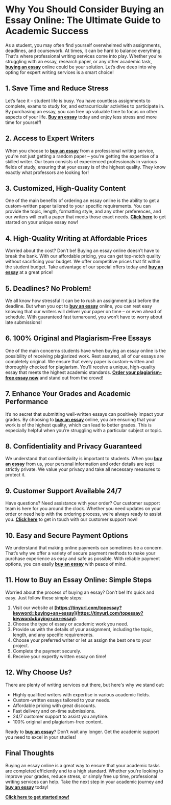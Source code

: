 # Why You Should Consider Buying an Essay Online: The Ultimate Guide to Academic Success

As a student, you may often find yourself overwhelmed with assignments, deadlines, and coursework. At times, it can be hard to balance everything. That's where professional writing services come into play. Whether you're struggling with an essay, research paper, or any other academic task, **[buying an essay](https://tinyurl.com/topessay?keyword=buying+an+essay)** online could be your solution. Let’s dive deep into why opting for expert writing services is a smart choice!

## 1. Save Time and Reduce Stress

Let’s face it – student life is busy. You have countless assignments to complete, exams to study for, and extracurricular activities to participate in. By purchasing an essay, you can free up valuable time to focus on other aspects of your life. **[Buy an essay](https://tinyurl.com/topessay?keyword=buying+an+essay)** today and enjoy less stress and more time for yourself!

## 2. Access to Expert Writers

When you choose to **[buy an essay](https://tinyurl.com/topessay?keyword=buying+an+essay)** from a professional writing service, you're not just getting a random paper – you're getting the expertise of a skilled writer. Our team consists of experienced professionals in various fields of study, ensuring that your essay is of the highest quality. They know exactly what professors are looking for!

## 3. Customized, High-Quality Content

One of the main benefits of ordering an essay online is the ability to get a custom-written paper tailored to your specific requirements. You can provide the topic, length, formatting style, and any other preferences, and our writers will craft a paper that meets those exact needs. **[Click here](https://tinyurl.com/topessay?keyword=buying+an+essay)** to get started on your unique essay now!

## 4. High-Quality Writing at Affordable Prices

Worried about the cost? Don’t be! Buying an essay online doesn’t have to break the bank. With our affordable pricing, you can get top-notch quality without sacrificing your budget. We offer competitive prices that fit within the student budget. Take advantage of our special offers today and **[buy an essay](https://tinyurl.com/topessay?keyword=buying+an+essay)** at a great price!

## 5. Deadlines? No Problem!

We all know how stressful it can be to rush an assignment just before the deadline. But when you opt to **[buy an essay](https://tinyurl.com/topessay?keyword=buying+an+essay)** online, you can rest easy knowing that our writers will deliver your paper on time – or even ahead of schedule. With guaranteed fast turnaround, you won’t have to worry about late submissions!

## 6. 100% Original and Plagiarism-Free Essays

One of the main concerns students have when buying an essay online is the possibility of receiving plagiarized work. Rest assured, all of our essays are completely original. We ensure that every paper is custom-written and thoroughly checked for plagiarism. You’ll receive a unique, high-quality essay that meets the highest academic standards. **[Order your plagiarism-free essay now](https://tinyurl.com/topessay?keyword=buying+an+essay)** and stand out from the crowd!

## 7. Enhance Your Grades and Academic Performance

It’s no secret that submitting well-written essays can positively impact your grades. By choosing to **[buy an essay](https://tinyurl.com/topessay?keyword=buying+an+essay)** online, you are ensuring that your work is of the highest quality, which can lead to better grades. This is especially helpful when you’re struggling with a particular subject or topic.

## 8. Confidentiality and Privacy Guaranteed

We understand that confidentiality is important to students. When you **[buy an essay](https://tinyurl.com/topessay?keyword=buying+an+essay)** from us, your personal information and order details are kept strictly private. We value your privacy and take all necessary measures to protect it.

## 9. Customer Support Available 24/7

Have questions? Need assistance with your order? Our customer support team is here for you around the clock. Whether you need updates on your order or need help with the ordering process, we’re always ready to assist you. **[Click here](https://tinyurl.com/topessay?keyword=buying+an+essay)** to get in touch with our customer support now!

## 10. Easy and Secure Payment Options

We understand that making online payments can sometimes be a concern. That’s why we offer a variety of secure payment methods to make your purchase experience as easy and safe as possible. With reliable payment options, you can easily **[buy an essay](https://tinyurl.com/topessay?keyword=buying+an+essay)** with peace of mind.

## 11. How to Buy an Essay Online: Simple Steps

Worried about the process of buying an essay? Don’t be! It’s quick and easy. Just follow these simple steps:

1. Visit our website at **[https://tinyurl.com/topessay?keyword=buying+an+essay](https://tinyurl.com/topessay?keyword=buying+an+essay)**.
2. Choose the type of essay or academic work you need.
3. Provide us with the details of your assignment, including the topic, length, and any specific requirements.
4. Choose your preferred writer or let us assign the best one to your project.
5. Complete the payment securely.
6. Receive your expertly written essay on time!

## 12. Why Choose Us?

There are plenty of writing services out there, but here's why we stand out:

- Highly qualified writers with expertise in various academic fields.
- Custom-written essays tailored to your needs.
- Affordable pricing with great discounts.
- Fast delivery and on-time submissions.
- 24/7 customer support to assist you anytime.
- 100% original and plagiarism-free content.

Ready to **[buy an essay](https://tinyurl.com/topessay?keyword=buying+an+essay)**? Don’t wait any longer. Get the academic support you need to excel in your studies!

## Final Thoughts

Buying an essay online is a great way to ensure that your academic tasks are completed efficiently and to a high standard. Whether you're looking to improve your grades, reduce stress, or simply free up time, professional writing services can help. Take the next step in your academic journey and **[buy an essay](https://tinyurl.com/topessay?keyword=buying+an+essay)** today!

**[Click here to get started now!](https://tinyurl.com/topessay?keyword=buying+an+essay)**
